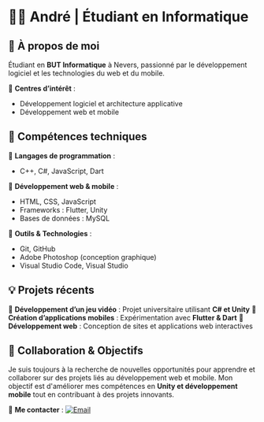 # 👨‍💻 André | Étudiant en Informatique

## 📌 À propos de moi

Étudiant en **BUT Informatique** à Nevers, passionné par le développement logiciel et les technologies du web et du mobile. 

🔹 **Centres d’intérêt** :
- Développement logiciel et architecture applicative
- Développement web et mobile

## 🚀 Compétences techniques

🔹 **Langages de programmation** :
- C++, C#, JavaScript, Dart

🔹 **Développement web & mobile** :
- HTML, CSS, JavaScript
- Frameworks : Flutter, Unity
- Bases de données : MySQL

🔹 **Outils & Technologies** :
- Git, GitHub
- Adobe Photoshop (conception graphique)
- Visual Studio Code, Visual Studio

## 💡 Projets récents

🔹 **Développement d’un jeu vidéo** : Projet universitaire utilisant **C# et Unity**
🔹 **Création d’applications mobiles** : Expérimentation avec **Flutter & Dart**
🔹 **Développement web** : Conception de sites et applications web interactives

## 🤝 Collaboration & Objectifs

Je suis toujours à la recherche de nouvelles opportunités pour apprendre et collaborer sur des projets liés au développement web et mobile. Mon objectif est d'améliorer mes compétences en **Unity et développement mobile** tout en contribuant à des projets innovants.

📩 **Me contacter** :
[![Email](https://img.shields.io/badge/Email-D14836?logo=gmail&logoColor=white)](mailto:andretincopumacahua@gmail.com)

